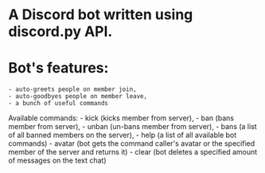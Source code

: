 # A Discord bot written using discord.py API.

# Bot's features:
    - auto-greets people on member join,
    - auto-goodbyes people on member leave,
    - a bunch of useful commands

Available commands:
    - kick (kicks member from server),
    - ban (bans member from server),
    - unban (un-bans member from server),
    - bans (a list of all banned members on the server),
    - help (a list of all available bot commands)
    - avatar (bot gets the command caller's avatar or the specified member of the server and returns it)
    - clear (bot deletes a specified amount of messages on the text chat)
